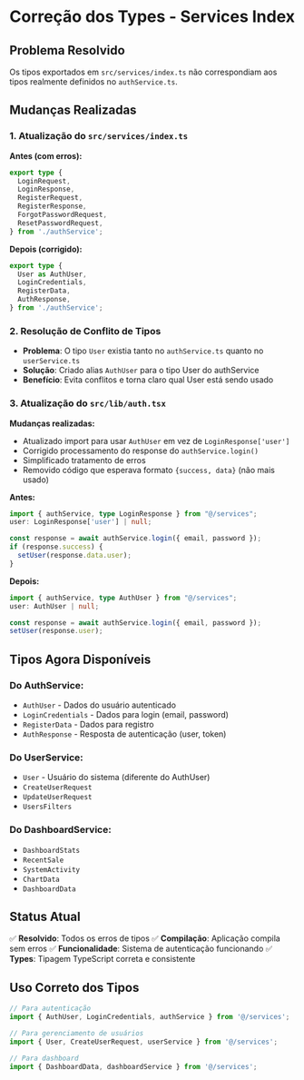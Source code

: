 # Correção dos Types - Services Index

## Problema Resolvido

Os tipos exportados em `src/services/index.ts` não correspondiam aos tipos realmente definidos no `authService.ts`.

## Mudanças Realizadas

### 1. Atualização do `src/services/index.ts`

**Antes (com erros):**
```typescript
export type {
  LoginRequest,
  LoginResponse,
  RegisterRequest,
  RegisterResponse,
  ForgotPasswordRequest,
  ResetPasswordRequest,
} from './authService';
```

**Depois (corrigido):**
```typescript
export type {
  User as AuthUser,
  LoginCredentials,
  RegisterData,
  AuthResponse,
} from './authService';
```

### 2. Resolução de Conflito de Tipos

- **Problema**: O tipo `User` existia tanto no `authService.ts` quanto no `userService.ts`
- **Solução**: Criado alias `AuthUser` para o tipo User do authService
- **Benefício**: Evita conflitos e torna claro qual User está sendo usado

### 3. Atualização do `src/lib/auth.tsx`

**Mudanças realizadas:**
- Atualizado import para usar `AuthUser` em vez de `LoginResponse['user']`
- Corrigido processamento do response do `authService.login()`
- Simplificado tratamento de erros
- Removido código que esperava formato `{success, data}` (não mais usado)

**Antes:**
```typescript
import { authService, type LoginResponse } from "@/services";
user: LoginResponse['user'] | null;

const response = await authService.login({ email, password });
if (response.success) {
  setUser(response.data.user);
}
```

**Depois:**
```typescript
import { authService, type AuthUser } from "@/services";
user: AuthUser | null;

const response = await authService.login({ email, password });
setUser(response.user);
```

## Tipos Agora Disponíveis

### Do AuthService:
- `AuthUser` - Dados do usuário autenticado
- `LoginCredentials` - Dados para login (email, password)
- `RegisterData` - Dados para registro
- `AuthResponse` - Resposta de autenticação (user, token)

### Do UserService:
- `User` - Usuário do sistema (diferente do AuthUser)
- `CreateUserRequest`
- `UpdateUserRequest`
- `UsersFilters`

### Do DashboardService:
- `DashboardStats`
- `RecentSale`
- `SystemActivity`
- `ChartData`
- `DashboardData`

## Status Atual

✅ **Resolvido**: Todos os erros de tipos
✅ **Compilação**: Aplicação compila sem erros
✅ **Funcionalidade**: Sistema de autenticação funcionando
✅ **Types**: Tipagem TypeScript correta e consistente

## Uso Correto dos Tipos

```typescript
// Para autenticação
import { AuthUser, LoginCredentials, authService } from '@/services';

// Para gerenciamento de usuários
import { User, CreateUserRequest, userService } from '@/services';

// Para dashboard
import { DashboardData, dashboardService } from '@/services';
```
